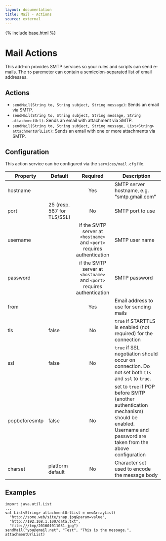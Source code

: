 ```yaml
---
layout: documentation
title: Mail - Actions
source: external
---
```

<!-- Attention authors: Do not edit directly. Please add your changes to the appropriate source repository -->

{% include base.html %}

# Mail Actions

This add-on provides SMTP services so your rules and scripts can send e-mails. The `to` paremeter can contain a semicolon-separated list of email addresses.

## Actions

- `sendMail(String to, String subject, String message)`: Sends an email via SMTP.
- `sendMail(String to, String subject, String message, String attachmentUrl)`: Sends an email with attachment via SMTP.
- `sendMail(String to, String subject, String message, List<String> attachmentUrlList)`: Sends an email with one or more attachments via SMTP.  

## Configuration

This action service can be configured via the `services/mail.cfg` file.

| Property | Default | Required | Description |
|----------|---------|:--------:|-------------|
| hostname |         |   Yes    | SMTP server hostname, e.g. "smtp.gmail.com" |
| port | 25 (resp. 587 for TLS/SSL) | No | SMTP port to use |
| username |         | if the SMTP server at `<hostname>` and `<port>` requires authentication | SMTP user name |
| password |         | if the SMTP server at `<hostname>` and `<port>` requires authentication | SMTP password |
| from     |         |   Yes    | Email address to use for sending mails |
| tls      | false   |   No     | `true` if STARTTLS is enabled (not required) for the connection |
| ssl      | false   |   No     | `true` if SSL negotiation should occur on connection.  Do not set both `tls` and `ssl` to `true`. |
| popbeforesmtp | false | No    | set to `true` if POP before SMTP (another authentication mechanism) should be enabled. Username and password are taken from the above configuration |
| charset | platform default | No | Character set used to encode the message body |

## Examples

```
import java.util.List
...
val List<String> attachmentUrlList = newArrayList(
  "http://some.web/site/snap.jpg&param=value",
  "http://192.168.1.100/data.txt",
  "file:///tmp/201601011031.jpg")
sendMail("you@email.net", "Test", "This is the message.", attachmentUrlList)
```
